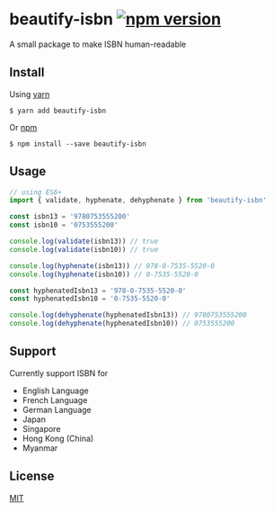 # beautify-isbn [![npm version](https://badge.fury.io/js/beautify-isbn.svg)](https://badge.fury.io/js/beautify-isbn)
A small package to make ISBN human-readable

## Install
Using [yarn](https://yarnpkg.com/)

```
$ yarn add beautify-isbn
```

Or [npm](https://yarnpkg.com/)

```
$ npm install --save beautify-isbn
```


## Usage

```javascript
// using ES6+
import { validate, hyphenate, dehyphenate } from 'beautify-isbn'

const isbn13 = '9780753555200'
const isbn10 = '0753555200'

console.log(validate(isbn13)) // true
console.log(validate(isbn10)) // true

console.log(hyphenate(isbn13)) // 978-0-7535-5520-0
console.log(hyphenate(isbn10)) // 0-7535-5520-0

const hyphenatedIsbn13 = '978-0-7535-5520-0'
const hyphenatedIsbn10 = '0-7535-5520-0'

console.log(dehyphenate(hyphenatedIsbn13)) // 9780753555200
console.log(dehyphenate(hyphenatedIsbn10)) // 0753555200
```


## Support
Currently support ISBN for
* English Language
* French Language
* German Language
* Japan
* Singapore
* Hong Kong (China)
* Myanmar

## License
[MIT](./LICENSE)
